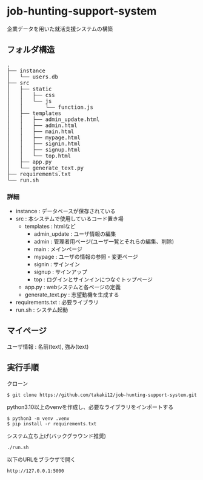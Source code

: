 # job-hunting-support-system
企業データを用いた就活支援システムの構築

## フォルダ構造
<pre>
.  
├── instance  
│   └── users.db  
├── src  
│   ├── static  
│   │   ├── css  
│   │   └── js  
│   │       └── function.js  
│   ├── templates  
│   │   ├── admin_update.html  
│   │   ├── admin.html  
│   │   ├── main.html  
│   │   ├── mypage.html  
│   │   ├── signin.html  
│   │   ├── signup.html  
│   │   └── top.html  
│   ├── app.py  
│   └── generate_text.py  
├── requirements.txt  
└── run.sh
</pre>
### 詳細
- instance : データベースが保存されている
- src : 本システムで使用しているコード置き場  
  - templates : htmlなど  
    - admin_update : ユーザ情報の編集  
    - admin : 管理者用ページ(ユーザ一覧とそれらの編集、削除)  
    - main : メインページ  
    - mypage : ユーザの情報の参照・変更ページ  
    - signin : サインイン
    - signup : サインアップ  
    - top : ログインとサインインにつなぐトップページ  
  - app.py : webシステムと各ページの定義  
  - generate_text.py : 志望動機を生成する  
- requirements.txt : 必要ライブラリ  
- run.sh : システム起動  

## マイページ
ユーザ情報 : 名前(text), 強み(text)  

## 実行手順
クローン
```
$ git clone https://github.com/takaki12/job-hunting-support-system.git
```
python3.10以上のvenvを作成し、必要なライブラリをインポートする
```
$ python3 -m venv .venv
$ pip install -r requirements.txt
```
システム立ち上げ(バックグラウンド推奨)
```
./run.sh
```
以下のURLをブラウザで開く
```
http://127.0.0.1:5000
```